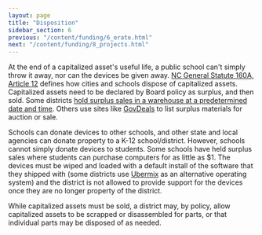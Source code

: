```yaml
---
layout: page
title: "Disposition"
sidebar_section: 6
previous: "/content/funding/6_erate.html"
next: "/content/funding/8_projects.html"
---
```

At the end of a capitalized asset's useful life, a public school can't simply throw it away, nor can the devices be given away. [NC General Statute 160A, Article 12][1] defines how cities and schools dispose of capitalized assets. Capitalized assets need to be declared by Board policy as surplus, and then sold. Some districts [hold surplus sales in a warehouse at a predetermined date and time][2]. Others use sites like [GovDeals][3] to list surplus materials for auction or sale. 

Schools can donate devices to other schools, and other state and local agencies can donate property to a K-12 school/district. However, schools cannot simply donate devices to students. Some schools have held surplus sales where students can purchase computers for as little as $1. The devices must be wiped and loaded with a default install of the software that they shipped with (some districts use [Ubermix][4] as an alternative operating system) and the district is not allowed to provide support for the devices once they are no longer property of the district. 

While capitalized assets must be sold, a district may, by policy, allow capitalized assets to be scrapped or disassembled for parts, or that individual parts may be disposed of as needed. 

[1]:	https://www.ncleg.net/enactedlegislation/statutes/html/byarticle/chapter_160a/article_12.html
[2]:	https://procurement.ofa.ncsu.edu/our-services/surplus/surplus-sales/#surplus
[3]:	https://www.govdeals.com/
[4]:	https://www.ubermix.org/index.html